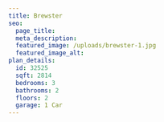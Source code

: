 ```yaml
---
title: Brewster
seo:
  page_title:
  meta_description:
  featured_image: /uploads/brewster-1.jpg
  featured_image_alt:
plan_details:
  id: 32525
  sqft: 2814
  bedrooms: 3
  bathrooms: 2
  floors: 2
  garage: 1 Car
---
```

